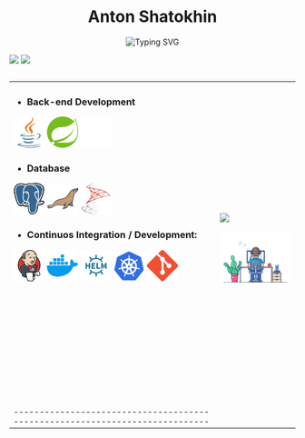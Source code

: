 <!-- from Tynab repository :)) -->

<h1 align=center> Anton Shatokhin </h1>

<p align=center>
<img src="https://readme-typing-svg.demolab.com?font=Fira+Code&weight=600&pause=1000&color=F7F7F7&center=true&width=435&lines=Experienced+Java+Back-end+Developer;Looking+for+a+part-time+job" alt="Typing SVG" /></a>
</p>

<p align=left>
 <img algin='left' width='49.7%' src='https://readme-stats-fabio-vicente.vercel.app/api?username=tohavoice&count_private=true&show_icons=true&theme=dracula' />
 
<img algin='right' width='49.7%' src='https://streak-stats.demolab.com/?user=tohavoice&theme=dracula' />
</p>

<table align=left >
  <tr>
   <td>
   
- ### Back-end Development                                                                                   
<p algin='left'>
  <img src='pic/Java.png' width='55' title='Java'>
  <img src='pic/Spring.png' width='55' title='Spring'>
  <img src='pic/Kafka.png' width='55' title='Apache Kafka'>
</p>

- ### Database
<p algin='left'>
  <img src='pic/Postgre.png' width='55' title='PostgreSQL'>
  <img src='pic/MariaDb.png' width='55' title='MariaDb'>
  <img src='pic/MSSS.png' width='55' title='Microsoft SQL Server'>
</p>

- ### Continuos Integration / Development:
<p algin='left'>
    <img src='pic/Jenkins.png' width='55' title='Jenkins'>
    <img src='pic/Docker.png' width='55' title='Docker'>
    <img src='pic/Helm.png' width='55' title='Helm'>
    <img src='pic/Kubernetes.png' width='55' title='Kubernetes'>
    <img src='pic/Git.png' width='55' title='Git'>
</p>
 </br>
 </br>
 </br>
 </br>
 </br>
 </br>
 </br>
 </br>
 </br>
 </br>
 </br>
  </br>
    ----------------------------------------------------------------------------
    </td>
   <td>
        <img src='https://github-readme-stats-git-masterrstaa-rickstaa.vercel.app/api/top-langs/?username=tohavoice&theme=dracula&langs_count=10' />
        <p><img src='pic/Programming.gif' width='300' title='Java'></p>
   </td>
  </tr>
</table>


